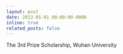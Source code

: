 ```yaml
---
layout: post
date: 2013-05-01 00:00:00-0000
inline: true
related_posts: false
---
```


The 3rd Prize Scholarship, Wuhan University